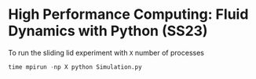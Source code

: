 # High Performance Computing: Fluid Dynamics with Python (SS23)

To run the sliding lid experiment with ```X``` number of processes

```python
time mpirun -np X python Simulation.py
```
